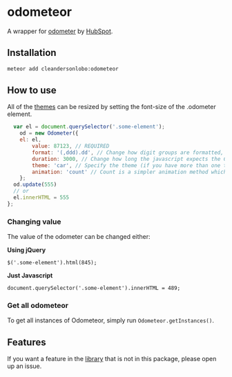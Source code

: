 # odometeor


A wrapper for [odometer](http://github.hubspot.com/odometer/) by [HubSpot](http://www.hubspot.com/).

## Installation

```bash
meteor add cleandersonlobo:odometeor
```

## How to use
All of the [themes](http://github.hubspot.com/odometer/api/themes/) can be resized by setting the font-size of the .odometer element.

```js
  var el = document.querySelector('.some-element');
	od = new Odometer({
    el: el,
		value: 87123, // REQUIRED
		format: '(,ddd).dd', // Change how digit groups are formatted, and how many digits are shown after the decimal point
		duration: 3000, // Change how long the javascript expects the CSS animation to take
		theme: 'car', // Specify the theme (if you have more than one theme css file on the page)
		animation: 'count' // Count is a simpler animation method which just increments the value
	};
  od.update(555)
  // or
  el.innerHTML = 555
};
```

### Changing value

The value of the odometer can be changed either:

**Using jQuery**

	$('.some-element').html(845);

**Just Javascript**

	document.querySelector('.some-element').innerHTML = 489;

### Get all odometeor

To get all instances of Odometeor, simply run `Odometeor.getInstances()`.

## Features

If you want a feature in the [library](https://github.com/HubSpot/odometer) that is not in this package, please open up an issue.
